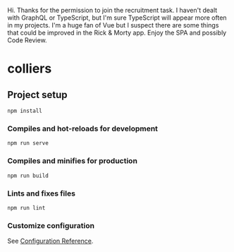Hi. 
Thanks for the permission to join the recruitment task. I haven't dealt with GraphQL or TypeScript, but I'm sure TypeScript will appear more often in my projects. I'm a huge fan of Vue but I suspect there are some things that could be improved in the Rick & Morty app. Enjoy the SPA and possibly Code Review.


# colliers

## Project setup
```
npm install
```

### Compiles and hot-reloads for development
```
npm run serve
```

### Compiles and minifies for production
```
npm run build
```

### Lints and fixes files
```
npm run lint
```

### Customize configuration
See [Configuration Reference](https://cli.vuejs.org/config/).
